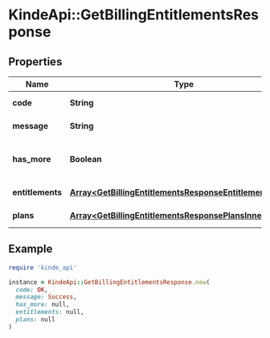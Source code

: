 # KindeApi::GetBillingEntitlementsResponse

## Properties

| Name | Type | Description | Notes |
| ---- | ---- | ----------- | ----- |
| **code** | **String** | Response code. | [optional] |
| **message** | **String** | Response message. | [optional] |
| **has_more** | **Boolean** | Whether more records exist. | [optional] |
| **entitlements** | [**Array&lt;GetBillingEntitlementsResponseEntitlementsInner&gt;**](GetBillingEntitlementsResponseEntitlementsInner.md) | A list of entitlements | [optional] |
| **plans** | [**Array&lt;GetBillingEntitlementsResponsePlansInner&gt;**](GetBillingEntitlementsResponsePlansInner.md) | A list of plans. | [optional] |

## Example

```ruby
require 'kinde_api'

instance = KindeApi::GetBillingEntitlementsResponse.new(
  code: OK,
  message: Success,
  has_more: null,
  entitlements: null,
  plans: null
)
```


